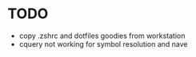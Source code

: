 # TODO

- copy .zshrc and dotfiles goodies from workstation
- cquery not working for symbol resolution and nave

